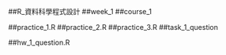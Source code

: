 ##R_資料科學程式設計
##week_1
##course_1

##practice_1.R
##practice_2.R
##practice_3.R
##task_1_question

##hw_1_question.R